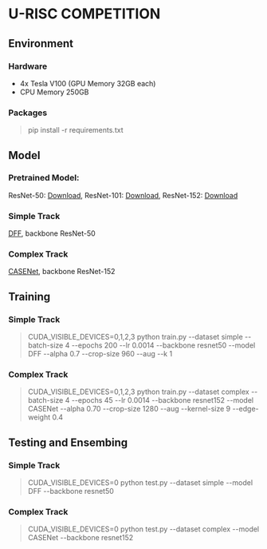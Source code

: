 # U-RISC COMPETITION

## Environment
### Hardware

- 4x Tesla V100 (GPU Memory 32GB each)
- CPU Memory 250GB

### Packages
> pip install -r requirements.txt

## Model
### Pretrained Model:
ResNet-50: [Download](https://hangzh.s3.amazonaws.com/encoding/models/resnet50-25c4b509.zip), 
ResNet-101: [Download](https://hangzh.s3.amazonaws.com/encoding/models/resnet101-2a57e44d.zip),
ResNet-152: [Download](https://hangzh.s3.amazonaws.com/encoding/models/resnet152-0d43d698.zip)

### Simple Track
[DFF](https://arxiv.org/abs/1902.09104), backbone ResNet-50

### Complex Track
[CASENet](https://arxiv.org/abs/1705.09759), backbone ResNet-152


## Training

### Simple Track
> CUDA\_VISIBLE\_DEVICES=0,1,2,3 python train.py --dataset simple --batch-size 4 --epochs 200 --lr 0.0014 --backbone resnet50 --model DFF --alpha 0.7 --crop-size 960 --aug --k 1

### Complex Track
> CUDA\_VISIBLE\_DEVICES=0,1,2,3 python train.py --dataset complex --batch-size 4 --epochs 45 --lr 0.0014 --backbone resnet152 --model CASENet --alpha 0.70 --crop-size 1280 --aug --kernel-size 9 --edge-weight 0.4


## Testing and Ensembing
### Simple Track
> CUDA\_VISIBLE\_DEVICES=0 python test.py --dataset simple --model DFF --backbone resnet50

### Complex Track
> CUDA\_VISIBLE\_DEVICES=0 python test.py --dataset complex --model CASENet --backbone resnet152
